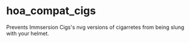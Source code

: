 hoa_compat_cigs
===================

Prevents Immsersion Cigs's nvg versions of cigarretes from being slung with your helmet.